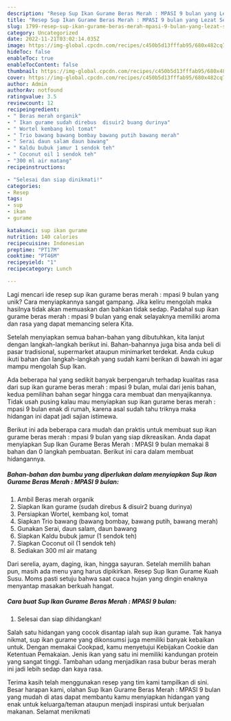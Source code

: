```yaml
---
description: "Resep Sup Ikan Gurame Beras Merah : MPASI 9 bulan yang Lezat Sekali"
title: "Resep Sup Ikan Gurame Beras Merah : MPASI 9 bulan yang Lezat Sekali"
slug: 1799-resep-sup-ikan-gurame-beras-merah-mpasi-9-bulan-yang-lezat-sekali
category: Uncategorized
date: 2022-11-21T03:02:14.035Z
image: https://img-global.cpcdn.com/recipes/c450b5d13fffab95/680x482cq70/sup-ikan-gurame-beras-merah-mpasi-9-bulan-foto-resep-utama.jpg
hideToc: false
enableToc: true
enableTocContent: false
thumbnail: https://img-global.cpcdn.com/recipes/c450b5d13fffab95/680x482cq70/sup-ikan-gurame-beras-merah-mpasi-9-bulan-foto-resep-utama.jpg
cover: https://img-global.cpcdn.com/recipes/c450b5d13fffab95/680x482cq70/sup-ikan-gurame-beras-merah-mpasi-9-bulan-foto-resep-utama.jpg
author: Admin
authorAv: notfound
ratingvalue: 3.5
reviewcount: 12
recipeingredient:
- " Beras merah organik"
- " Ikan gurame sudah direbus  disuir2 buang durinya"
- " Wortel kembang kol tomat"
- " Trio bawang bawang bombay bawang putih bawang merah"
- " Serai daun salam daun bawang"
- " Kaldu bubuk jamur 1 sendok teh"
- " Coconut oil 1 sendok teh"
- "300 ml air matang"
recipeinstructions:

- "Selesai dan siap dinikmati!"
categories:
- Resep
tags:
- sup
- ikan
- gurame

katakunci: sup ikan gurame 
nutrition: 140 calories
recipecuisine: Indonesian
preptime: "PT17M"
cooktime: "PT46M"
recipeyield: "1"
recipecategory: Lunch

---
```





Lagi mencari ide resep sup ikan gurame beras merah : mpasi 9 bulan yang unik? Cara menyiapkannya sangat gampang. Jika keliru mengolah maka hasilnya tidak akan memuaskan dan bahkan tidak sedap. Padahal sup ikan gurame beras merah : mpasi 9 bulan yang enak selayaknya memiliki aroma dan rasa yang dapat memancing selera Kita.





Setelah menyiapkan semua bahan-bahan yang dibutuhkan, kita lanjut dengan langkah-langkah berikut ini. Bahan-bahannya juga bisa anda beli di pasar tradisional, supermarket ataupun minimarket terdekat. Anda cukup ikuti bahan dan langkah-langkah yang sudah kami berikan di bawah ini agar mampu mengolah Sup Ikan.

Ada beberapa hal yang sedikit banyak berpengaruh terhadap kualitas rasa dari sup ikan gurame beras merah : mpasi 9 bulan, mulai dari jenis bahan, kedua pemilihan bahan segar hingga cara membuat dan menyajikannya. Tidak usah pusing kalau mau menyiapkan sup ikan gurame beras merah : mpasi 9 bulan enak di rumah, karena asal sudah tahu triknya maka hidangan ini dapat jadi sajian istimewa.






Berikut ini ada beberapa cara mudah dan praktis untuk membuat sup ikan gurame beras merah : mpasi 9 bulan yang siap dikreasikan. Anda dapat menyiapkan Sup Ikan Gurame Beras Merah : MPASI 9 bulan memakai 8 bahan dan 0 langkah pembuatan. Berikut ini cara dalam membuat hidangannya.

<!--inarticleads1-->

##### Bahan-bahan dan bumbu yang diperlukan dalam menyiapkan Sup Ikan Gurame Beras Merah : MPASI 9 bulan:

1. Ambil  Beras merah organik
1. Siapkan  Ikan gurame (sudah direbus &amp; disuir2 buang durinya)
1. Persiapkan  Wortel, kembang kol, tomat
1. Siapkan  Trio bawang (bawang bombay, bawang putih, bawang merah)
1. Gunakan  Serai, daun salam, daun bawang
1. Siapkan  Kaldu bubuk jamur (1 sendok teh)
1. Siapkan  Coconut oil (1 sendok teh)
1. Sediakan 300 ml air matang


Dari serelia, ayam, daging, ikan, hingga sayuran. Setelah memilih bahan pun, masih ada menu yang harus dipikirkan. Resep Sup Ikan Gurame Kuah Susu. Moms pasti setuju bahwa saat cuaca hujan yang dingin enaknya menyantap masakan berkuah hangat. 

<!--inarticleads2-->

##### Cara buat Sup Ikan Gurame Beras Merah : MPASI 9 bulan:


1. Selesai dan siap dihidangkan!

Salah satu hidangan yang cocok disantap ialah sup ikan gurame. Tak hanya nikmat, sup ikan gurame yang dikonsumsi juga memiliki banyak kebaikan untuk. Dengan memakai Cookpad, kamu menyetujui Kebijakan Cookie dan Ketentuan Pemakaian. Jenis ikan yang satu ini memiliki kandungan protein yang sangat tinggi. Tambahan udang menjadikan rasa bubur beras merah ini jadi lebih sedap dan kaya rasa. 

Terima kasih telah menggunakan resep yang tim kami tampilkan di sini. Besar harapan kami, olahan Sup Ikan Gurame Beras Merah : MPASI 9 bulan yang mudah di atas dapat membantu kamu menyiapkan hidangan yang enak untuk keluarga/teman ataupun menjadi inspirasi untuk berjualan makanan. Selamat menikmati

